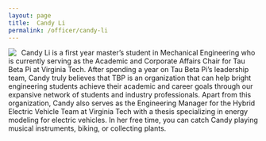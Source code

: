 ```yaml
---
layout: page
title:  Candy Li
permalink: /officer/candy-li
---
```


<div>
<img class="headshot" style="float: left; padding-right:10px" src="{{ site.baseurl }}/uploads/headshots/candy-li.jpg">
</div>

Candy Li is a first year master’s student in Mechanical Engineering who is currently serving as the Academic and Corporate Affairs Chair for Tau Beta Pi at Virginia Tech. After spending a year on Tau Beta Pi’s leadership team, Candy truly believes that TBP is an organization that can help bright engineering students achieve their academic and career goals through our expansive network of students and industry professionals. Apart from this organization, Candy also serves as the Engineering Manager for the Hybrid Electric Vehicle Team at Virginia Tech with a thesis specializing in energy modeling for electric vehicles. In her free time, you can catch Candy playing musical instruments, biking, or collecting plants.
